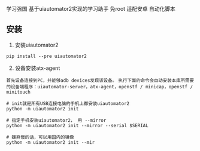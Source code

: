 
学习强国 基于uiautomator2实现的学习助手 免root 适配安卓 自动化脚本
## 安装
1) 安装uiautomator2
``` pythn
pip install --pre uiautomator2 
```

2) 设备安装atx-agent

`首先设备连接到PC，并能够adb devices发现该设备。`
`执行下面的命令会自动安装本库所需要的设备端程序：uiautomator-server，atx-agent，openstf / minicap，openstf / minitouch`
```
# init就是所有USB连接电脑的手机上都安装uiautomator2
python -m uiautomator2 init
  
# 指定手机安装uiautomator2， 用 --mirror
python -m uiautomator2 init --mirror --serial $SERIAL
 
# 嫌弃慢的话，可以用国内的镜像
python -m uiautomator2 init --mir
```
